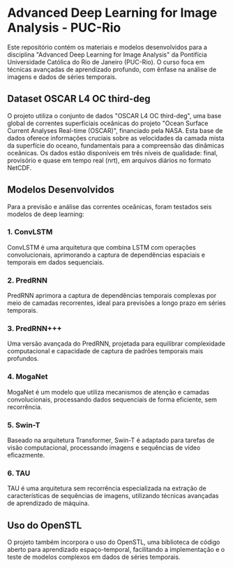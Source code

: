 # Advanced Deep Learning for Image Analysis - PUC-Rio
Este repositório contém os materiais e modelos desenvolvidos para a disciplina "Advanced Deep Learning for Image Analysis" da Pontifícia Universidade Católica do Rio de Janeiro (PUC-Rio). O curso foca em técnicas avançadas de aprendizado profundo, com ênfase na análise de imagens e dados de séries temporais.

## Dataset OSCAR L4 OC third-deg
O projeto utiliza o conjunto de dados "OSCAR L4 OC third-deg", uma base global de correntes superficiais oceânicas do projeto "Ocean Surface Current Analyses Real-time (OSCAR)", financiado pela NASA. Esta base de dados oferece informações cruciais sobre as velocidades da camada mista da superfície do oceano, fundamentais para a compreensão das dinâmicas oceânicas. Os dados estão disponíveis em três níveis de qualidade: final, provisório e quase em tempo real (nrt), em arquivos diários no formato NetCDF.

## Modelos Desenvolvidos
Para a previsão e análise das correntes oceânicas, foram testados seis modelos de deep learning:

### 1. ConvLSTM
ConvLSTM é uma arquitetura que combina LSTM com operações convolucionais, aprimorando a captura de dependências espaciais e temporais em dados sequenciais.

### 2. PredRNN
PredRNN aprimora a captura de dependências temporais complexas por meio de camadas recorrentes, ideal para previsões a longo prazo em séries temporais.

### 3. PredRNN+++
Uma versão avançada do PredRNN, projetada para equilibrar complexidade computacional e capacidade de captura de padrões temporais mais profundos.

### 4. MogaNet
MogaNet é um modelo que utiliza mecanismos de atenção e camadas convolucionais, processando dados sequenciais de forma eficiente, sem recorrência.

### 5. Swin-T
Baseado na arquitetura Transformer, Swin-T é adaptado para tarefas de visão computacional, processando imagens e sequências de vídeo eficazmente.

### 6. TAU
TAU é uma arquitetura sem recorrência especializada na extração de características de sequências de imagens, utilizando técnicas avançadas de aprendizado de máquina.

## Uso do OpenSTL
O projeto também incorpora o uso do OpenSTL, uma biblioteca de código aberto para aprendizado espaço-temporal, facilitando a implementação e o teste de modelos complexos em dados de séries temporais.
